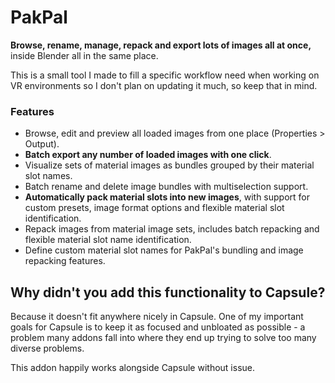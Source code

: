 # PakPal
**Browse, rename, manage, repack and export lots of images all at once,** inside Blender all in the same place.

This is a small tool I made to fill a specific workflow need when working on VR environments so I don't plan on updating it much, so keep that in mind.

### Features
- Browse, edit and preview all loaded images from one place (Properties > Output).
- **Batch export any number of loaded images with one click**.
- Visualize sets of material images as bundles grouped by their material slot names.  
- Batch rename and delete image bundles with multiselection support.
- **Automatically pack material slots into new images**, with support for custom presets, image format options and flexible material slot identification.
- Repack images from material image sets, includes batch repacking and flexible material slot name identification.
- Define custom material slot names for PakPal's bundling and image repacking features.


## Why didn't you add this functionality to Capsule?
Because it doesn't fit anywhere nicely in Capsule.  One of my important goals for Capsule is to keep it as focused and unbloated as possible - a problem many addons fall into where they end up trying to solve too many diverse problems.  

This addon happily works alongside Capsule without issue.


